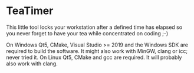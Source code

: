 # TeaTimer

This little tool locks your workstation after a defined time has elapsed so you never forget to have your tea while concentrated on coding ;-)

On Windows Qt5, CMake, Visual Studio >= 2019 and the Windows SDK are required to build the software. It might also work with MinGW, clang or icc; never tried it.
On Linux Qt5, CMake and gcc are required. It will probably also work with clang.
